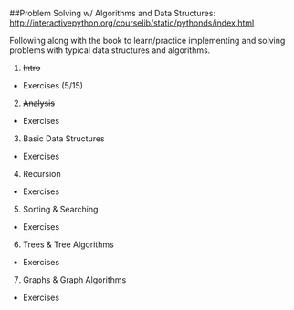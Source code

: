 ##Problem Solving w/ Algorithms and Data Structures: http://interactivepython.org/courselib/static/pythonds/index.html

Following along with the book to learn/practice implementing and solving problems with typical data structures and algorithms.

1. ~~Intro~~
  * Exercises (5/15)
2. ~~Analysis~~
  * Exercises
3. Basic Data Structures
  * Exercises
4. Recursion
  * Exercises
5. Sorting & Searching
  * Exercises
6. Trees & Tree Algorithms
  * Exercises
7. Graphs & Graph Algorithms
  * Exercises